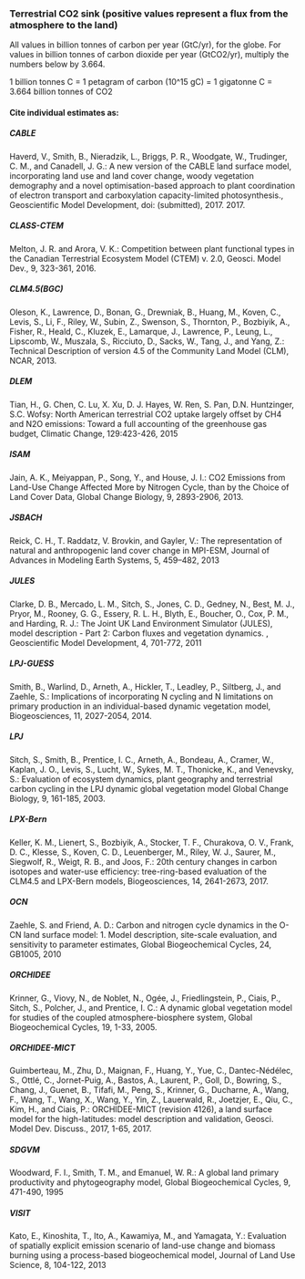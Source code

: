 ### Terrestrial CO2 sink (positive values represent a flux from the atmosphere to the land)

All values in billion tonnes of carbon per year (GtC/yr), for the globe.
For values in billion tonnes of carbon dioxide per year (GtCO2/yr), multiply the numbers below by 3.664.

1 billion tonnes C = 1 petagram of carbon (10^15 gC) = 1 gigatonne C = 3.664 billion tonnes of CO2

#### Cite individual estimates as:

##### CABLE
Haverd, V., Smith, B., Nieradzik, L., Briggs, P. R., Woodgate, W., Trudinger, C. M., and Canadell, J. G.: A new version of the CABLE land surface model, incorporating land use and land cover change, woody vegetation demography and a novel optimisation-based approach to plant coordination of electron transport and carboxylation capacity-limited photosynthesis., Geoscientific Model Development, doi: (submitted), 2017. 2017.

##### CLASS-CTEM
Melton, J. R. and Arora, V. K.: Competition between plant functional types in the Canadian Terrestrial Ecosystem Model (CTEM) v. 2.0, Geosci. Model Dev., 9, 323-361, 2016.

##### CLM4.5(BGC)
Oleson, K., Lawrence, D., Bonan, G., Drewniak, B., Huang, M., Koven, C., Levis, S., Li, F., Riley, W., Subin, Z., Swenson, S., Thornton, P., Bozbiyik, A., Fisher, R., Heald, C., Kluzek, E., Lamarque, J., Lawrence, P., Leung, L., Lipscomb, W., Muszala, S., Ricciuto, D., Sacks, W., Tang, J., and Yang, Z.: Technical Description of version 4.5 of the Community Land Model (CLM), NCAR, 2013.

##### DLEM
Tian, H., G. Chen, C. Lu, X. Xu, D. J. Hayes, W. Ren, S. Pan, D.N. Huntzinger, S.C. Wofsy: North American terrestrial CO2 uptake largely offset by CH4 and N2O emissions: Toward a full accounting of the greenhouse gas budget, Climatic Change, 129:423-426, 2015

##### ISAM
Jain, A. K., Meiyappan, P., Song, Y., and House, J. I.: CO2 Emissions from Land-Use Change Affected More by Nitrogen Cycle, than by the Choice of Land Cover Data, Global Change Biology, 9, 2893-2906, 2013.

##### JSBACH
Reick, C. H., T. Raddatz, V. Brovkin, and Gayler, V.: The representation of natural and anthropogenic land cover change in MPI-ESM, Journal of Advances in Modeling Earth Systems, 5, 459–482, 2013

##### JULES
Clarke, D. B., Mercado, L. M., Sitch, S., Jones, C. D., Gedney, N., Best, M. J., Pryor, M., Rooney, G. G., Essery, R. L. H., Blyth, E., Boucher, O., Cox, P. M., and Harding, R. J.: The Joint UK Land Environment Simulator (JULES), model description - Part 2: Carbon fluxes and vegetation dynamics. , Geoscientific Model Development, 4, 701-772, 2011

##### LPJ-GUESS
Smith, B., Warlind, D., Arneth, A., Hickler, T., Leadley, P., Siltberg, J., and Zaehle, S.: Implications of incorporating N cycling and N limitations on primary production in an individual-based dynamic vegetation model, Biogeosciences, 11, 2027-2054, 2014.

##### LPJ
Sitch, S., Smith, B., Prentice, I. C., Arneth, A., Bondeau, A., Cramer, W., Kaplan, J. O., Levis, S., Lucht, W., Sykes, M. T., Thonicke, K., and Venevsky, S.: Evaluation of ecosystem dynamics, plant geography and terrestrial carbon cycling in the LPJ dynamic global vegetation model Global Change Biology, 9, 161-185, 2003.

##### LPX-Bern
Keller, K. M., Lienert, S., Bozbiyik, A., Stocker, T. F., Churakova, O. V., Frank, D. C., Klesse, S., Koven, C. D., Leuenberger, M., Riley, W. J., Saurer, M., Siegwolf, R., Weigt, R. B., and Joos, F.: 20th century changes in carbon isotopes and water-use efficiency: tree-ring-based evaluation of the CLM4.5 and LPX-Bern models, Biogeosciences, 14, 2641-2673, 2017.

##### OCN
Zaehle, S. and Friend, A. D.: Carbon and nitrogen cycle dynamics in the O-CN land surface model: 1. Model description, site-scale evaluation, and sensitivity to parameter estimates, Global Biogeochemical Cycles, 24, GB1005, 2010

##### ORCHIDEE
Krinner, G., Viovy, N., de Noblet, N., Ogée, J., Friedlingstein, P., Ciais, P., Sitch, S., Polcher, J., and Prentice, I. C.: A dynamic global vegetation model for studies of the coupled atmosphere-biosphere system, Global Biogeochemical Cycles, 19, 1-33, 2005.

##### ORCHIDEE-MICT
Guimberteau, M., Zhu, D., Maignan, F., Huang, Y., Yue, C., Dantec-Nédélec, S., Ottlé, C., Jornet-Puig, A., Bastos, A., Laurent, P., Goll, D., Bowring, S., Chang, J., Guenet, B., Tifafi, M., Peng, S., Krinner, G., Ducharne, A., Wang, F., Wang, T., Wang, X., Wang, Y., Yin, Z., Lauerwald, R., Joetzjer, E., Qiu, C., Kim, H., and Ciais, P.: ORCHIDEE-MICT (revision 4126), a land surface model for the high-latitudes: model description and validation, Geosci. Model Dev. Discuss., 2017, 1-65, 2017.

##### SDGVM
Woodward, F. I., Smith, T. M., and Emanuel, W. R.: A global land primary productivity and phytogeography model, Global Biogeochemical Cycles, 9, 471-490, 1995

##### VISIT
Kato, E., Kinoshita, T., Ito, A., Kawamiya, M., and Yamagata, Y.: Evaluation of spatially explicit emission scenario of land-use change and biomass burning using a process-based biogeochemical model, Journal of Land Use Science, 8, 104-122, 2013
